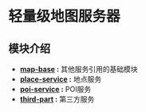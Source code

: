 # 轻量级地图服务器

## 模块介绍

* **[map-base](map-base/README.md) :** 其他服务引用的基础模块
* **[place-service](place-service/README.md) :** 地点服务
* **[poi-service](poi-service/README.md) :** POI服务
* **[third-part](third-party/README.md) :** 第三方服务
